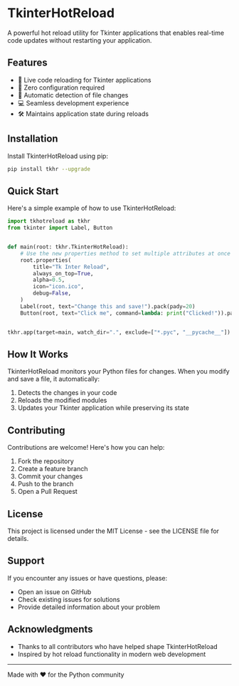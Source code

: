 # TkinterHotReload

A powerful hot reload utility for Tkinter applications that enables real-time code updates without restarting your application.

## Features

- 🔄 Live code reloading for Tkinter applications
- 🚀 Zero configuration required
- 🎯 Automatic detection of file changes
- 💻 Seamless development experience
- 🛠 Maintains application state during reloads

## Installation

Install TkinterHotReload using pip:

```bash
pip install tkhr --upgrade
```

## Quick Start

Here's a simple example of how to use TkinterHotReload:

```python
import tkhotreload as tkhr
from tkinter import Label, Button


def main(root: tkhr.TkinterHotReload):
    # Use the new properties method to set multiple attributes at once
    root.properties(
        title="Tk Inter Reload",
        always_on_top=True,
        alpha=0.5,
        icon="icon.ico",
        debug=False,
    )
    Label(root, text="Change this and save!").pack(pady=20)
    Button(root, text="Click me", command=lambda: print("Clicked!")).pack()


tkhr.app(target=main, watch_dir=".", exclude=["*.pyc", "__pycache__"])
```

## How It Works

TkinterHotReload monitors your Python files for changes. When you modify and save a file, it automatically:

1. Detects the changes in your code
2. Reloads the modified modules
3. Updates your Tkinter application while preserving its state

## Contributing

Contributions are welcome! Here's how you can help:

1. Fork the repository
2. Create a feature branch
3. Commit your changes
4. Push to the branch
5. Open a Pull Request

## License

This project is licensed under the MIT License - see the LICENSE file for details.

## Support

If you encounter any issues or have questions, please:

- Open an issue on GitHub
- Check existing issues for solutions
- Provide detailed information about your problem

## Acknowledgments

- Thanks to all contributors who have helped shape TkinterHotReload
- Inspired by hot reload functionality in modern web development

---

Made with ❤️ for the Python community